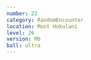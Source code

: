 ```yaml
---
number: 22
category: RandomEncounter
location: Mont Hokulani
level: 26
version: MO
ball: ultra
---
```

